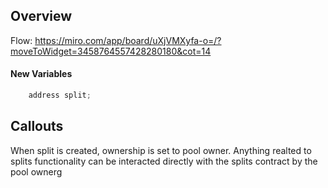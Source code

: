 ## Overview 

Flow: https://miro.com/app/board/uXjVMXyfa-o=/?moveToWidget=3458764557428280180&cot=14


#### New Variables
```javascript
    address split;
```


## Callouts

When split is created, ownership is set to pool owner. Anything realted to splits functionality can be interacted directly with the splits contract by the pool ownerg   